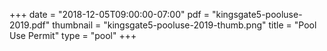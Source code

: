 +++
date = "2018-12-05T09:00:00-07:00"
pdf = "kingsgate5-pooluse-2019.pdf"
thumbnail = "kingsgate5-pooluse-2019-thumb.png"
title = "Pool Use Permit"
type = "pool"
+++

